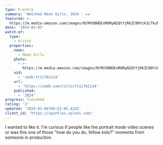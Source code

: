 ```yaml
---
type: h-entry
summary: 'Watched Mean Girls, 2024 - ★★'
featured: >-
  https://m.media-amazon.com/images/M/MV5BNDExMGMyN2QtYjRkZC00Yzk1LTkzMDktMTliZTI5NjQ0NTNkXkEyXkFqcGdeQXVyMTEyMjM2NDc2._V1_SX300.jpg
date: '2024-03-03'
watch-of:
  type:
    - h-cite
  properties:
    name:
      - Mean Girls
    photo:
      - >-
        https://m.media-amazon.com/images/M/MV5BNDExMGMyN2QtYjRkZC00Yzk1LTkzMDktMTliZTI5NjQ0NTNkXkEyXkFqcGdeQXVyMTEyMjM2NDc2._V1_SX300.jpg
    uid:
      - 'imdb:tt11762114'
    url:
      - 'https://imdb.com/title/tt11762114'
    published:
      - '2024'
progress: finished
rating: '2'
updated: '2024-03-06T06:52:05.424Z'
client_id: 'https://sparkles.sploot.com/'
---
```

I wanted to like it. I'm curious if people like the portrait mode video scenes or was this one of those "how do you do, fellow kids?" moments from someone in production.
